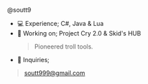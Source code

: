 @soutt9
- 💻 Experience; C#, Java & Lua
- 👑 Working on; Project Cry 2.0 & Skid's HUB
  > Pioneered troll tools.
- 📩 Inquiries;
 > soutt999@gmail.com
